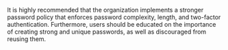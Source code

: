 It is highly recommended that the organization implements a stronger password policy that enforces password complexity, length, and two-factor authentication.
Furthermore, users should be educated on the importance of creating strong and unique passwords, as well as discouraged from reusing them.